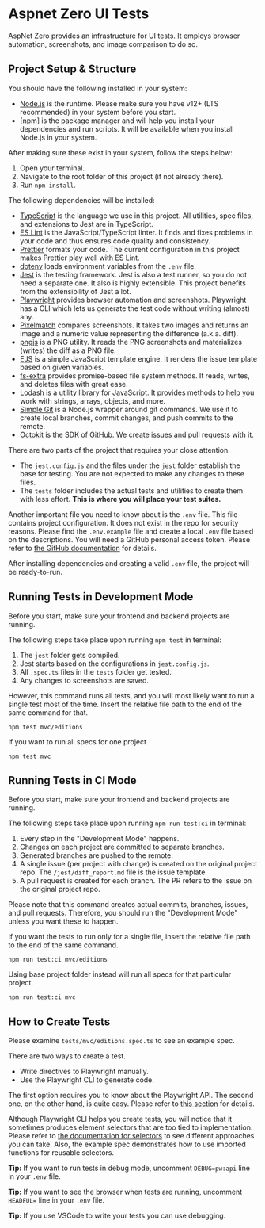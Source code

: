# Aspnet Zero UI Tests

AspNet Zero provides an infrastructure for UI tests. It employs browser automation, screenshots, and image comparison to do so.

## Project Setup & Structure

You should have the following installed in your system:

- [Node.js](https://nodejs.org/en/) is the runtime. Please make sure you have v12+ (LTS recommended) in your system before you start.
- [npm] is the package manager and will help you install your dependencies and run scripts. It will be available when you install Node.js in your system.

After making sure these exist in your system, follow the steps below:

1. Open your terminal.
2. Navigate to the root folder of this project (if not already there).
3. Run `npm install`.

The following dependencies will be installed:

- [TypeScript](https://github.com/microsoft/TypeScript) is the language we use in this project. All utilities, spec files, and extensions to Jest are in TypeScript.
- [ES Lint](https://github.com/eslint/eslint) is the JavaScript/TypeScript linter. It finds and fixes problems in your code and thus ensures code quality and consistency.
- [Prettier](https://github.com/prettier/prettier) formats your code. The current configuration in this project makes Prettier play well with ES Lint.
- [dotenv](https://github.com/motdotla/dotenv) loads environment variables from the `.env` file.
- [Jest](https://github.com/facebook/jest) is the testing framework. Jest is also a test runner, so you do not need a separate one. It also is highly extensible. This project benefits from the extensibility of Jest a lot.
- [Playwright](https://github.com/microsoft/playwright) provides browser automation and screenshots. Playwright has a CLI which lets us generate the test code without writing (almost) any.
- [Pixelmatch](https://github.com/mapbox/pixelmatch) compares screenshots. It takes two images and returns an image and a numeric value representing the difference (a.k.a. diff).
- [pngjs](https://github.com/lukeapage/pngjs) is a PNG utility. It reads the PNG screenshots and materializes (writes) the diff as a PNG file.
- [EJS](https://github.com/mde/ejs) is a simple JavaScript template engine. It renders the issue template based on given variables.
- [fs-extra](https://github.com/jprichardson/node-fs-extra) provides promise-based file system methods. It reads, writes, and deletes files with great ease.
- [Lodash](https://github.com/lodash/lodash) is a utility library for JavaScript. It provides methods to help you work with strings, arrays, objects, and more.
- [Simple Git](https://github.com/steveukx/git-js) is a Node.js wrapper around git commands. We use it to create local branches, commit changes, and push commits to the remote.
- [Octokit](https://github.com/octokit/rest.js) is the SDK of GitHub. We create issues and pull requests with it.

There are two parts of the project that requires your close attention.

- The `jest.config.js` and the files under the `jest` folder establish the base for testing. You are not expected to make any changes to these files.
- The `tests` folder includes the actual tests and utilities to create them with less effort. **This is where you will place your test suites.**

Another important file you need to know about is the `.env` file. This file contains project configuration. It does not exist in the repo for security reasons. Please find the `.env.example` file and create a local `.env` file based on the descriptions. You will need a GitHub personal access token. Please refer to [the GitHub documentation](https://docs.github.com/en/free-pro-team@latest/github/authenticating-to-github/creating-a-personal-access-token) for details.

After installing dependencies and creating a valid `.env` file, the project will be ready-to-run.

## Running Tests in Development Mode

Before you start, make sure your frontend and backend projects are running.

The following steps take place upon running `npm test` in terminal:

1. The `jest` folder gets compiled.
2. Jest starts based on the configurations in `jest.config.js`.
3. All `.spec.ts` files in the `tests` folder get tested.
4. Any changes to screenshots are saved.

However, this command runs all tests, and you will most likely want to run a single test most of the time. Insert the relative file path to the end of the same command for that.

```shell
npm test mvc/editions
```

If you want to run all specs for one project

```shell
npm test mvc
```

## Running Tests in CI Mode

Before you start, make sure your frontend and backend projects are running.

The following steps take place upon running `npm run test:ci` in terminal:

1. Every step in the "Development Mode" happens.
2. Changes on each project are committed to separate branches.
3. Generated branches are pushed to the remote.
4. A single issue (per project with change) is created on the original project repo. The `/jest/diff_report.md` file is the issue template.
5. A pull request is created for each branch. The PR refers to the issue on the original project repo.

Please note that this command creates actual commits, branches, issues, and pull requests. Therefore, you should run the "Development Mode" unless you want these to happen.

If you want the tests to run only for a single file, insert the relative file path to the end of the same command.

```shell
npm run test:ci mvc/editions
```

Using base project folder instead will run all specs for that particular project.

```shell
npm run test:ci mvc
```

## How to Create Tests

Please examine `tests/mvc/editions.spec.ts` to see an example spec.

There are two ways to create a test.

- Write directives to Playwright manually.
- Use the Playwright CLI to generate code.

The first option requires you to know about the Playwright API. The second one, on the other hand, is quite easy. Please refer to [this section](https://github.com/microsoft/playwright-cli#generate-code) for details.

Although Playwright CLI helps you create tests, you will notice that it sometimes produces element selectors that are too tied to implementation. Please refer to [the documentation for selectors](https://github.com/microsoft/playwright/blob/master/docs/selectors.md#element-selectors) to see different approaches you can take. Also, the example spec demonstrates how to use imported functions for reusable selectors.

**Tip:** If you want to run tests in debug mode, uncomment `DEBUG=pw:api` line in your `.env` file.

**Tip:** If you want to see the browser when tests are running, uncomment `HEADFUL=` line in your `.env` file.

**Tip:** If you use VSCode to write your tests you can use debugging.
